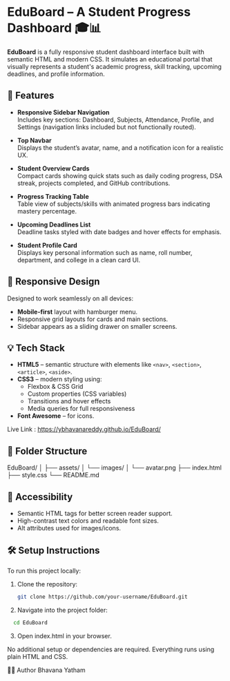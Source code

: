 # EduBoard – A Student Progress Dashboard 🎓📊

**EduBoard** is a fully responsive student dashboard interface built with semantic HTML and modern CSS. It simulates an educational portal that visually represents a student's academic progress, skill tracking, upcoming deadlines, and profile information.

## 🚀 Features

- **Responsive Sidebar Navigation**  
  Includes key sections: Dashboard, Subjects, Attendance, Profile, and Settings (navigation links included but not functionally routed).

- **Top Navbar**  
  Displays the student’s avatar, name, and a notification icon for a realistic UX.

- **Student Overview Cards**  
  Compact cards showing quick stats such as daily coding progress, DSA streak, projects completed, and GitHub contributions.

- **Progress Tracking Table**  
  Table view of subjects/skills with animated progress bars indicating mastery percentage.

- **Upcoming Deadlines List**  
  Deadline tasks styled with date badges and hover effects for emphasis.

- **Student Profile Card**  
  Displays key personal information such as name, roll number, department, and college in a clean card UI.

## 📱 Responsive Design

Designed to work seamlessly on all devices:
- **Mobile-first** layout with hamburger menu.
- Responsive grid layouts for cards and main sections.
- Sidebar appears as a sliding drawer on smaller screens.

## 💡 Tech Stack

- **HTML5** – semantic structure with elements like `<nav>`, `<section>`, `<article>`, `<aside>`.
- **CSS3** – modern styling using:
  - Flexbox & CSS Grid
  - Custom properties (CSS variables)
  - Transitions and hover effects
  - Media queries for full responsiveness
- **Font Awesome** – for icons.

Live Link : https://ybhavanareddy.github.io/EduBoard/
## 📁 Folder Structure

EduBoard/
│
├── assets/
│   └── images/
│       └── avatar.png
├── index.html
├── style.css
└── README.md



## 🧪 Accessibility

- Semantic HTML tags for better screen reader support.
- High-contrast text colors and readable font sizes.
- Alt attributes used for images/icons.

## 🛠 Setup Instructions

To run this project locally:

1. Clone the repository:
   ```bash
   git clone https://github.com/your-username/EduBoard.git
   ```
2. Navigate into the project folder:

```bash
  cd EduBoard
```
3. Open index.html in your browser.

  No additional setup or dependencies are required. Everything runs using plain HTML and CSS.

👩‍💻 Author
Bhavana Yatham
